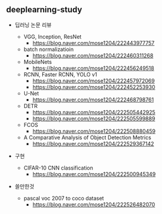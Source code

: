 deeplearning-study
-------------------------

- 딥러닝 논문 리뷰

  - VGG, Inception, ResNet
    * <https://blog.naver.com/mose1204/222443977757>
  * batch normalizatioin  
    * <https://blog.naver.com/mose1204/222460311268>
  - MobileNets  
    + <https://blog.naver.com/mose1204/222456249518>
  - RCNN, Faster RCNN, YOLO v1  
    + <https://blog.naver.com/mose1204/222457972069>
    + <https://blog.naver.com/mose1204/222452253930>
  - U-Net  
    + <https://blog.naver.com/mose1204/222468798761>
  - DETR  
    + <https://blog.naver.com/mose1204/222505442925>  
    + <https://blog.naver.com/mose1204/222505599889>
  - FCOS  
    + <https://blog.naver.com/mose1204/222508880459>
  - A Comparative Analysis of Object Detection Metrics
    + <https://blog.naver.com/mose1204/222529367142>




- 구현
  - CIFAR-10 CNN classification  
    + <https://blog.naver.com/mose1204/222500945349>



- 쓸만한것
  - pascal voc 2007 to coco dataset  
    + <https://blog.naver.com/mose1204/222526482070>

